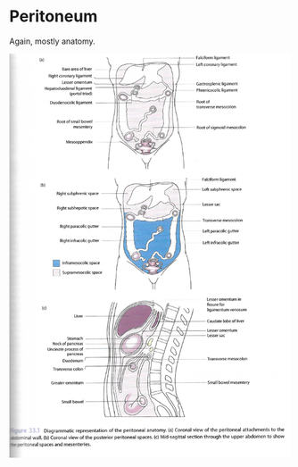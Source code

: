 # Peritoneum 

Again, mostly anatomy. 

![Peritoneum and spaces and ligaments](images/peritoneum.png) 
